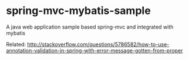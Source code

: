 spring-mvc-mybatis-sample
=========================

A java web application sample based spring-mvc and integrated with mybatis

Related:
http://stackoverflow.com/questions/5786582/how-to-use-annotation-validation-in-spring-with-error-message-gotten-from-proper
